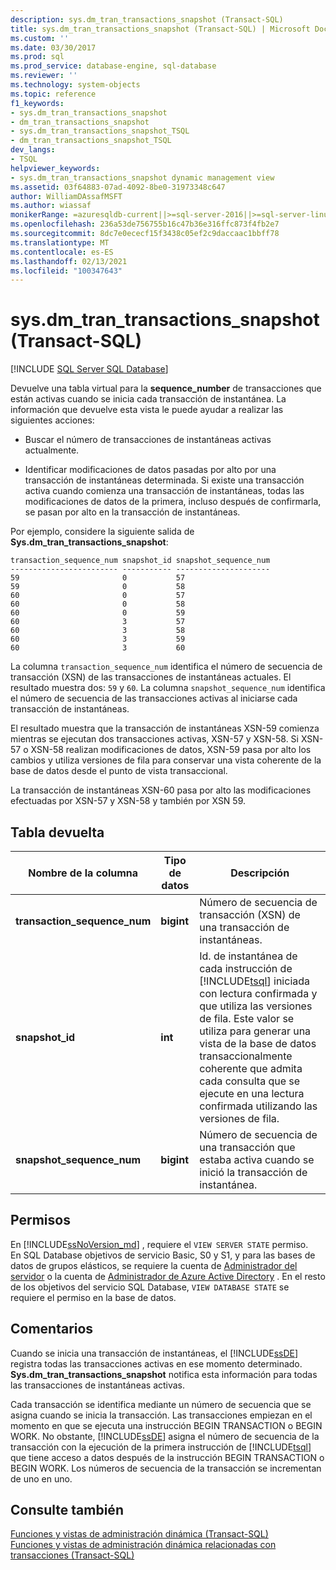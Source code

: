 ```yaml
---
description: sys.dm_tran_transactions_snapshot (Transact-SQL)
title: sys.dm_tran_transactions_snapshot (Transact-SQL) | Microsoft Docs
ms.custom: ''
ms.date: 03/30/2017
ms.prod: sql
ms.prod_service: database-engine, sql-database
ms.reviewer: ''
ms.technology: system-objects
ms.topic: reference
f1_keywords:
- sys.dm_tran_transactions_snapshot
- dm_tran_transactions_snapshot
- sys.dm_tran_transactions_snapshot_TSQL
- dm_tran_transactions_snapshot_TSQL
dev_langs:
- TSQL
helpviewer_keywords:
- sys.dm_tran_transactions_snapshot dynamic management view
ms.assetid: 03f64883-07ad-4092-8be0-31973348c647
author: WilliamDAssafMSFT
ms.author: wiassaf
monikerRange: =azuresqldb-current||>=sql-server-2016||>=sql-server-linux-2017||=azuresqldb-mi-current
ms.openlocfilehash: 236a53de756755b16c47b36e316ffc873f4fb2e7
ms.sourcegitcommit: 8dc7e0ececf15f3438c05ef2c9daccaac1bbff78
ms.translationtype: MT
ms.contentlocale: es-ES
ms.lasthandoff: 02/13/2021
ms.locfileid: "100347643"
---
```

# <a name="sysdm_tran_transactions_snapshot-transact-sql"></a>sys.dm_tran_transactions_snapshot (Transact-SQL)
[!INCLUDE [SQL Server SQL Database](../../includes/applies-to-version/sql-asdb.md)]

  Devuelve una tabla virtual para la **sequence_number** de transacciones que están activas cuando se inicia cada transacción de instantánea. La información que devuelve esta vista le puede ayudar a realizar las siguientes acciones:  
  
-   Buscar el número de transacciones de instantáneas activas actualmente.  
  
-   Identificar modificaciones de datos pasadas por alto por una transacción de instantáneas determinada. Si existe una transacción activa cuando comienza una transacción de instantáneas, todas las modificaciones de datos de la primera, incluso después de confirmarla, se pasan por alto en la transacción de instantáneas.  
  
 Por ejemplo, considere la siguiente salida de **Sys.dm_tran_transactions_snapshot**:  
  
```  
transaction_sequence_num snapshot_id snapshot_sequence_num  
------------------------ ----------- ---------------------  
59                       0           57  
59                       0           58  
60                       0           57  
60                       0           58  
60                       0           59  
60                       3           57  
60                       3           58  
60                       3           59  
60                       3           60  
```  
  
 La columna `transaction_sequence_num` identifica el número de secuencia de transacción (XSN) de las transacciones de instantáneas actuales. El resultado muestra dos: `59` y `60`. La columna `snapshot_sequence_num` identifica el número de secuencia de las transacciones activas al iniciarse cada transacción de instantáneas.  
  
 El resultado muestra que la transacción de instantáneas XSN-59 comienza mientras se ejecutan dos transacciones activas, XSN-57 y XSN-58. Si XSN-57 o XSN-58 realizan modificaciones de datos, XSN-59 pasa por alto los cambios y utiliza versiones de fila para conservar una vista coherente de la base de datos desde el punto de vista transaccional.  
  
 La transacción de instantáneas XSN-60 pasa por alto las modificaciones efectuadas por XSN-57 y XSN-58 y también por XSN 59.  
  
## <a name="table-returned"></a>Tabla devuelta  
  
|Nombre de la columna|Tipo de datos|Descripción|  
|-----------------|---------------|-----------------|  
|**transaction_sequence_num**|**bigint**|Número de secuencia de transacción (XSN) de una transacción de instantáneas.|  
|**snapshot_id**|**int**|Id. de instantánea de cada instrucción de [!INCLUDE[tsql](../../includes/tsql-md.md)] iniciada con lectura confirmada y que utiliza las versiones de fila. Este valor se utiliza para generar una vista de la base de datos transaccionalmente coherente que admita cada consulta que se ejecute en una lectura confirmada utilizando las versiones de fila.|  
|**snapshot_sequence_num**|**bigint**|Número de secuencia de una transacción que estaba activa cuando se inició la transacción de instantánea.|  
  
## <a name="permissions"></a>Permisos

En [!INCLUDE[ssNoVersion_md](../../includes/ssnoversion-md.md)] , requiere el `VIEW SERVER STATE` permiso.   
En SQL Database objetivos de servicio Basic, S0 y S1, y para las bases de datos de grupos elásticos, se requiere la cuenta de [Administrador del servidor](https://docs.microsoft.com/azure/azure-sql/database/logins-create-manage#existing-logins-and-user-accounts-after-creating-a-new-database) o la cuenta de [Administrador de Azure Active Directory](https://docs.microsoft.com/azure/azure-sql/database/authentication-aad-overview#administrator-structure) . En el resto de los objetivos del servicio SQL Database, `VIEW DATABASE STATE` se requiere el permiso en la base de datos.   
  
## <a name="remarks"></a>Comentarios  
 Cuando se inicia una transacción de instantáneas, el [!INCLUDE[ssDE](../../includes/ssde-md.md)] registra todas las transacciones activas en ese momento determinado. **Sys.dm_tran_transactions_snapshot** notifica esta información para todas las transacciones de instantáneas activas.  
  
 Cada transacción se identifica mediante un número de secuencia que se asigna cuando se inicia la transacción. Las transacciones empiezan en el momento en que se ejecuta una instrucción BEGIN TRANSACTION o BEGIN WORK. No obstante, [!INCLUDE[ssDE](../../includes/ssde-md.md)] asigna el número de secuencia de la transacción con la ejecución de la primera instrucción de [!INCLUDE[tsql](../../includes/tsql-md.md)] que tiene acceso a datos después de la instrucción BEGIN TRANSACTION o BEGIN WORK. Los números de secuencia de la transacción se incrementan de uno en uno.  
  
## <a name="see-also"></a>Consulte también  
 [Funciones y vistas de administración dinámica &#40;Transact-SQL&#41;](~/relational-databases/system-dynamic-management-views/system-dynamic-management-views.md)   
 [Funciones y vistas de administración dinámica relacionadas con transacciones &#40;Transact-SQL&#41;](../../relational-databases/system-dynamic-management-views/transaction-related-dynamic-management-views-and-functions-transact-sql.md)  
  
  

